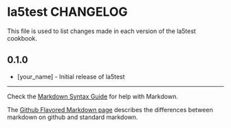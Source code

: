 # la5test CHANGELOG

This file is used to list changes made in each version of the la5test cookbook.

## 0.1.0
- [your_name] - Initial release of la5test

- - -
Check the [Markdown Syntax Guide](http://daringfireball.net/projects/markdown/syntax) for help with Markdown.

The [Github Flavored Markdown page](http://github.github.com/github-flavored-markdown/) describes the differences between markdown on github and standard markdown.
